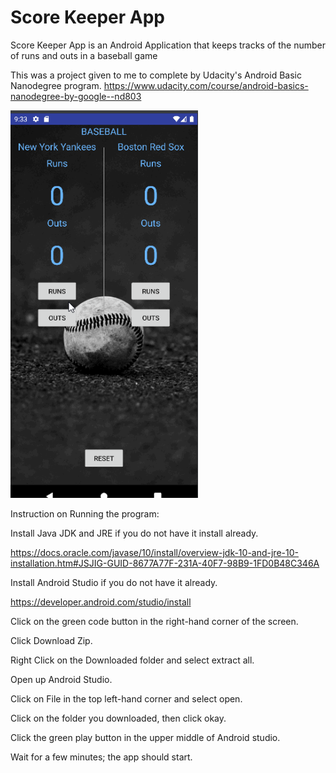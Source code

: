 # Score Keeper App

Score Keeper App is an Android Application that keeps tracks of the number of runs and outs in a baseball game 


This was a project given to me to complete by Udacity's Android Basic Nanodegree program.
https://www.udacity.com/course/android-basics-nanodegree-by-google--nd803

<img src='https://github.com/sgm28/ScoreKeeperApp/blob/master/gif/BaseballApp.gif' title='ScoreKeeperApp Walkthrough' width=300 alt='ScoreKeeperApp Walkthrough' />


Instruction on Running the program:

Install Java JDK and JRE if you do not have it install already.

https://docs.oracle.com/javase/10/install/overview-jdk-10-and-jre-10-installation.htm#JSJIG-GUID-8677A77F-231A-40F7-98B9-1FD0B48C346A

Install Android Studio if you do not have it already.

https://developer.android.com/studio/install

Click on the green code button in the right-hand corner of the screen.

Click Download Zip.

Right Click on the Downloaded folder and select extract all.

Open up Android Studio.

Click on File in the top left-hand corner and select open.

Click on the folder you downloaded, then click okay.

Click the green play button in the upper middle of Android studio.

Wait for a few minutes; the app should start.
